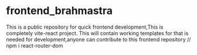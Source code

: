 # frontend_brahmastra
This is a public repository for quick frontend development,This is completely vite-react project. This will contain working templates for that is needed for development,anyone can contribute to this frontend repository
// npm i react-router-dom
